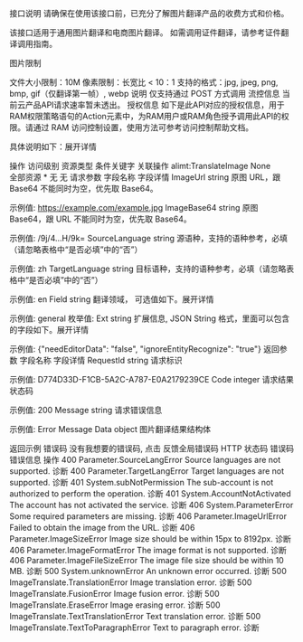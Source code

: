 接口说明
请确保在使用该接口前，已充分了解图片翻译产品的收费方式和价格。

该接口适用于通用图片翻译和电商图片翻译。 如需调用证件翻译，请参考证件翻译调用指南。

图片限制

文件大小限制：10M
像素限制：长宽比 < 10：1
支持的格式：jpg, jpeg, png, bmp, gif（仅翻译第一帧）, webp
说明 仅支持通过 POST 方式调用
流控信息
当前云产品API请求速率暂未透出。
授权信息
如下是此API对应的授权信息，用于RAM权限策略语句的Action元素中，为RAM用户或RAM角色授予调用此API的权限。请通过 RAM 访问控制设置，使用方法可参考访问控制帮助文档。

具体说明如下：展开详情

操作	访问级别	资源类型	条件关键字	关联操作
alimt:TranslateImage
None	
全部资源
*
无	无
请求参数
字段名称	字段详情
ImageUrl
string
原图 URL，跟 Base64 不能同时为空，优先取 Base64。

示例值:
https://example.com/example.jpg
ImageBase64
string
原图 Base64，跟 URL 不能同时为空，优先取 Base64。

示例值:
/9j/4...H/9k=
SourceLanguage
string
源语种，支持的语种参考，必填（请忽略表格中“是否必填”中的“否”）

示例值:
zh
TargetLanguage
string
目标语种，支持的语种参考，必填（请忽略表格中“是否必填”中的“否”）

示例值:
en
Field
string
翻译领域， 可选值如下。展开详情

示例值:
general
枚举值:
Ext
string
扩展信息, JSON String 格式，里面可以包含的字段如下。展开详情

示例值:
{"needEditorData": "false", "ignoreEntityRecognize": "true"}
返回参数
字段名称	字段详情
RequestId
string
请求标识

示例值:
D774D33D-F1CB-5A2C-A787-E0A2179239CE
Code
integer<int32>
请求结果状态码

示例值:
200
Message
string
请求错误信息

示例值:
Error Message
Data
object
图片翻译结果结构体

返回示例
错误码
没有我想要的错误码, 点击  反馈全局错误码
HTTP 状态码	错误码	错误信息	操作
400	Parameter.SourceLangError
Source languages are not supported.	诊断
400	Parameter.TargetLangError
Target languages are not supported.	诊断
401	System.subNotPermission
The sub-account is not authorized to perform the operation.	诊断
401	System.AccountNotActivated
The account has not activated the service.	诊断
406	System.ParameterError
Some required parameters are missing.	诊断
406	Parameter.ImageUrlError
Failed to obtain the image from the URL.	诊断
406	Parameter.ImageSizeError
Image size should be within 15px to 8192px.	诊断
406	Parameter.ImageFormatError
The image format is not supported.	诊断
406	Parameter.ImageFileSizeError
The image file size should be within 10 MB.	诊断
500	System.unknownError
An unknown error occurred.	诊断
500	ImageTranslate.TranslationError
Image translation error.	诊断
500	ImageTranslate.FusionError
Image fusion error.	诊断
500	ImageTranslate.EraseError
Image erasing error.	诊断
500	ImageTranslate.TextTranslationError
Text translation error.	诊断
500	ImageTranslate.TextToParagraphError
Text to paragraph error.	诊断
